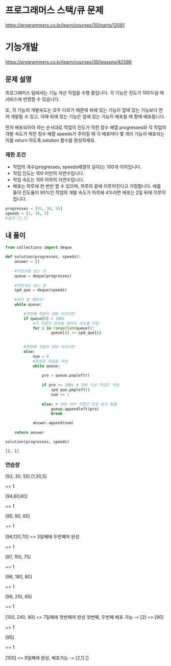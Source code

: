 # 프로그래머스 스택/큐 문제
https://programmers.co.kr/learn/courses/30/parts/12081

# 기능개발
https://programmers.co.kr/learn/courses/30/lessons/42586

## 문제 설명
프로그래머스 팀에서는 기능 개선 작업을 수행 중입니다. 각 기능은 진도가 100%일 때 서비스에 반영할 수 있습니다.


또, 각 기능의 개발속도는 모두 다르기 때문에 뒤에 있는 기능이 앞에 있는 기능보다 먼저 개발될 수 있고, 이때 뒤에 있는 기능은 앞에 있는 기능이 배포될 때 함께 배포됩니다.


먼저 배포되어야 하는 순서대로 작업의 진도가 적힌 정수 배열 progresses와 각 작업의 개발 속도가 적힌 정수 배열 speeds가 주어질 때 각 배포마다 몇 개의 기능이 배포되는지를 return 하도록 solution 함수를 완성하세요.


### 제한 조건
* 작업의 개수(progresses, speeds배열의 길이)는 100개 이하입니다.
* 작업 진도는 100 미만의 자연수입니다.
* 작업 속도는 100 이하의 자연수입니다.
* 배포는 하루에 한 번만 할 수 있으며, 하루의 끝에 이루어진다고 가정합니다. 예를 들어 진도율이 95%인 작업의 개발 속도가 하루에 4%라면 배포는 2일 뒤에 이루어집니다.


```python
progresses = [93, 30, 55]
speeds = [1, 30, 5]
#결과 [2,1]
```

## 내 풀이


```python
from collections import deque

def solution(progresses, speeds):
    answer = []
    
    #작업상황 넣는 큐
    queue = deque(progresses)
    
    #작업속도 넣는 큐
    spd_que = deque(speeds)
    
    #큐가 빌 때까지!
    while queue:

        #첫번째 작업이 100 미만이면
        if queue[0] < 100:
            #각 작업이 완성될 때까지 속도를 더함
            for i in range(len(queue)):
                    queue[i] += spd_que[i]      

                    
        #첫번째 작업이 100 이상이면
        else: 
            num = 0
            #완성된 작업들 꺼냄
            while queue:
                
                pro = queue.popleft()
                
                if pro >= 100: # 100 이상 작업은 꺼냄
                    spd_que.popleft()
                    num += 1
                    
                else: # 100 미만 작업은 도로 넣고 탈출
                    queue.appendleft(pro)
                    break

            answer.append(num)
    
    return answer
```


```python
solution(progresses, speeds)
```




    [2, 1]



### 연습장

[93, 30, 55] [1,30,5]

+= 1

[94,60,60]

+= 1

[95, 90, 65]

+= 1

[96,120,70] => 3일째에 두번째꺼 완성

+= 1

[97, 150, 75]

+= 1

[98, 180, 80]

+= 1

[99, 210, 85]

+= 1

[100, 240, 90] => 7일째에 첫번째꺼 완성
첫번째, 두번째 배포 가능 -> [2]
 => [90]

+= 1

[95]

+= 1

[100] => 9일째에 완성, 배포가능
-> [2,1]
[]


```python

```


```python

```


```python

```
